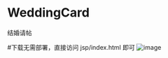 # WeddingCard
结婚请帖

#下载无需部署，直接访问   jsp/index.html 即可
![image](https://github.com/shushengming/wedingCard/blob/master/screenshot/ScreenClip.png)
